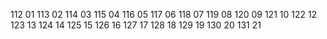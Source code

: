 112 01
113 02
114 03
115 04
116 05
117 06
118 07
119 08
120 09
121 10
122 12
123 13
124 14
125 15
126 16
127 17
128 18
129 19
130 20
131 21
